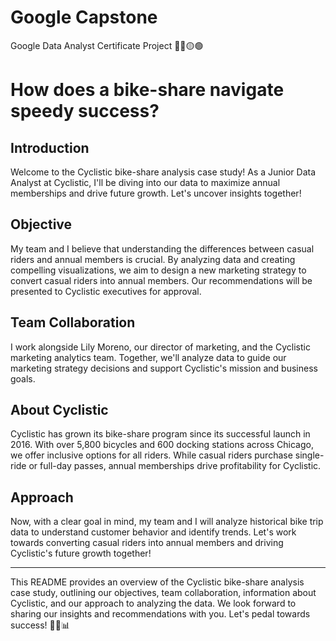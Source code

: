 # Google Capstone
Google Data Analyst Certificate Project 🔵🔴🟡🟢

# How does a bike-share navigate speedy success?

## Introduction

Welcome to the Cyclistic bike-share analysis case study! As a Junior Data Analyst at Cyclistic, I'll be diving into our data to maximize annual memberships and drive future growth. Let's uncover insights together!

## Objective

My team and I believe that understanding the differences between casual riders and annual members is crucial. By analyzing data and creating compelling visualizations, we aim to design a new marketing strategy to convert casual riders into annual members. Our recommendations will be presented to Cyclistic executives for approval.

## Team Collaboration

I work alongside Lily Moreno, our director of marketing, and the Cyclistic marketing analytics team. Together, we'll analyze data to guide our marketing strategy decisions and support Cyclistic's mission and business goals.

## About Cyclistic

Cyclistic has grown its bike-share program since its successful launch in 2016. With over 5,800 bicycles and 600 docking stations across Chicago, we offer inclusive options for all riders. While casual riders purchase single-ride or full-day passes, annual memberships drive profitability for Cyclistic.

## Approach

Now, with a clear goal in mind, my team and I will analyze historical bike trip data to understand customer behavior and identify trends. Let's work towards converting casual riders into annual members and driving Cyclistic's future growth together!

---

This README provides an overview of the Cyclistic bike-share analysis case study, outlining our objectives, team collaboration, information about Cyclistic, and our approach to analyzing the data. We look forward to sharing our insights and recommendations with you. Let's pedal towards success! 🚴‍♂️📊
